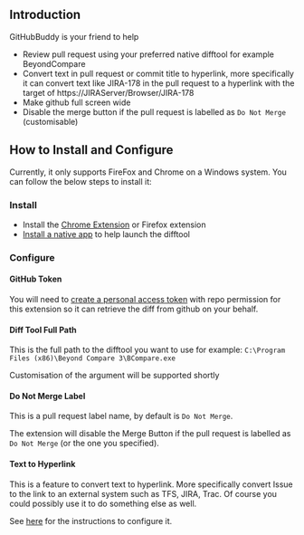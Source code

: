 ## Introduction

GitHubBuddy is your friend to help 

- Review pull request using your preferred native difftool for example BeyondCompare
- Convert text in pull request or commit title to hyperlink, more specifically it can convert text like JIRA-178 in the pull request to a hyperlink with the target of https://JIRAServer/Browser/JIRA-178
- Make github full screen wide
- Disable the merge button if the pull request is labelled as `Do Not Merge` (customisable)

## How to Install and Configure

Currently, it only supports FireFox and Chrome on a Windows system. You can follow the below steps to install it:

### Install

- Install the [Chrome Extension](https://chrome.google.com/webstore/detail/githubbuddy/lbnnpglihcnokkjnmidginaihnojkfoo) or Firefox extension
- [Install a native app](https://github.com/Nicologies/GitHubBuddyHost/wiki/Installing-GitHubBuddyHost) to help launch the difftool

### Configure

#### GitHub Token

You will need to [create a personal access token](https://github.com/settings/tokens/new) with repo permission for this extension so it can retrieve the diff from github on your behalf.

#### Diff Tool Full Path

This is the full path to the difftool you want to use for example: `C:\Program Files (x86)\Beyond Compare 3\BCompare.exe`

Customisation of the argument will be supported shortly

#### Do Not Merge Label

This is a pull request label name, by default is `Do Not Merge`.

The extension will disable the Merge Button if the pull request is labelled as `Do Not Merge` (or the one you specified).


#### Text to Hyperlink

This is a feature to convert text to hyperlink. More specifically convert Issue to the link to an external system such as TFS, JIRA, Trac. Of course you could possibly use it to do something else as well.

See [here](https://github.com/Nicologies/GitHubBuddyHost/wiki/Text-to-Link-Configuration) for the instructions to configure it.
